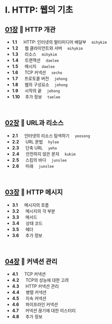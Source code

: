 # I. HTTP: 웹의 기초

## [01장](./01_Overview_of_HTTP.md) :octopus: HTTP 개관
- __1.1__ 　 HTTP: 인터넷의 멀티미디어 배달부　 `mihykim`
- __1.2__ 　 웹 클라이언트와 서버　 `mihykim`
- __1.3__ 　 리소스　 `mihykim`
- __1.4__ 　 트랜잭션　 `daelee`
- __1.5__ 　 메시지　 `daelee`
- __1.6__ 　 TCP 커넥션　 `secho`
- __1.7__ 　 프로토콜 버전　 `jehong`
- __1.8__ 　 웹의 구성요소　 `jehong`
- __1.9__ 　 시작의 끝　 `jehong`
- __1.10__ 　추가 정보　 `taelee`
<br>

## [02장](./02_URLs_and_Resources.md) :octopus: URL과 리소스
- __2.1__ 　 인터넷의 리소스 탐색하기　 `yeosong`
- __2.2__ 　 URL 문법　 `hylee`
- __2.3__ 　 단축 URL　 `yeha`
- __2.4__ 　 안전하지 않은 문자　 `kukim`
- __2.5__ 　 스킴의 바다　 `junslee`
- __2.6__ 　 미래　 `junslee`
<br>

## [03장](./03_HTTP_Messages.md) :octopus: HTTP 메시지
- __3.1__ 　 메시지의 흐름
- __3.2__ 　 메시지의 각 부분
- __3.3__ 　 메서드
- __3.4__ 　 상태 코드
- __3.5__ 　 헤더
- __3.6__ 　 추가 정보
<br>

## [04장](./04_Connection_Management.md) :octopus: 커넥션 관리
- __4.1__ 　 TCP 커넥션
- __4.2__ 　 TCP의 성능에 대한 고려
- __4.3__ 　 HTTP 커넥션 관리
- __4.4__ 　 병렬 커넥션
- __4.5__ 　 지속 커넥션
- __4.6__ 　 파이프라인 커넥션
- __4.7__ 　 커넥션 끊기에 대한 미스터리
- __4.8__ 　 추가 정보
